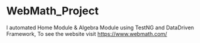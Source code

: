 # WebMath_Project
I automated Home Module &amp; Algebra Module using TestNG and DataDriven Framework, To see the website visit https://www.webmath.com/
